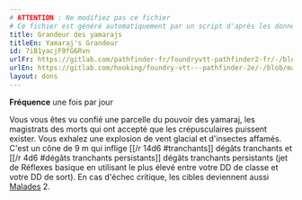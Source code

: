 ```yaml
---
# ATTENTION : Ne modifiez pas ce fichier
# Ce fichier est généré automatiquement par un script d'après les données du module Foundry VTT officiel et de sa traduction
title: Grandeur des yamarajs
titleEn: Yamaraj's Grandeur
id: 7iB1yacjF9fG6Rvn
urlFr: https://gitlab.com/pathfinder-fr/foundryvtt-pathfinder2-fr/-/blob/master/data/feats/7iB1yacjF9fG6Rvn.htm
urlEn: https://gitlab.com/hooking/foundry-vtt---pathfinder-2e/-/blob/master/packs/data/feats.db/yamaraj-s-grandeur.json
layout: dons
---
```

**Fréquence** une fois par jour

Vous vous êtes vu confié une parcelle du pouvoir des yamaraj, les magistrats des morts qui ont accepté que les crépusculaires puissent exister. Vous exhalez une explosion de vent glacial et d'insectes affamés. C'est un cône de 9 m qui inflige [[/r 14d6 #tranchants]] dégâts tranchants et [[/r 4d6 #dégâts tranchants persistants]] dégâts tranchants persistants (jet de Réflexes basique en utilisant le plus élevé entre votre DD de classe et votre DD de sort). En cas d'échec critique, les cibles deviennent aussi [Malades](../conditions/malade.html) 2.
